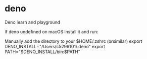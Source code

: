 # deno
Deno learn and playground

If deno undefined on macOS install it and run:

Manually add the directory to your $HOME/.zshrc (orsimilar)
  export DENO_INSTALL="/Users/c5299101/.deno"
  export PATH="$DENO_INSTALL/bin:$PATH"
